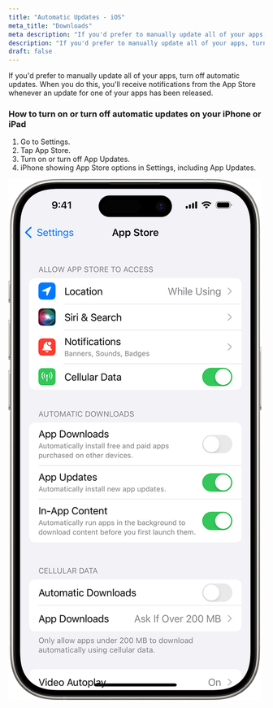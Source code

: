 ```yaml
---
title: "Automatic Updates - iOS"
meta_title: "Downloads"
meta description: "If you'd prefer to manually update all of your apps, turn off automatic updates. When you do this, you'll receive notifications from the App Store whenever an update for one of your apps has been released. "
description: "If you'd prefer to manually update all of your apps, turn off automatic updates. When you do this, you'll receive notifications from the App Store whenever an update for one of your apps has been released. "
draft: false
---
```


If you'd prefer to manually update all of your apps, turn off automatic updates. When you do this, you'll receive notifications from the App Store whenever an update for one of your apps has been released. 


### How to turn on or turn off automatic updates on your iPhone or iPad

1. Go to Settings.
2. Tap App Store.
3. Turn on or turn off App Updates.
4. iPhone showing App Store options in Settings, including App Updates.

![iPhone Automatic Updates](https://github.com/repasscloud/lunavpn-www/blob/fd5b9ec7aa2da2030e15ccf4f955204a282245ac/app/assets/images/ios-17-iphone-15-pro-settings-app-store.png)